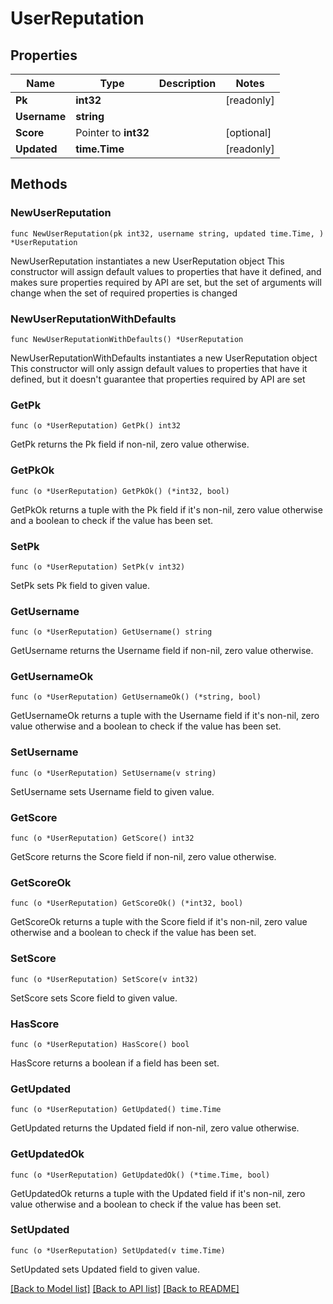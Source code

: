 # UserReputation

## Properties

Name | Type | Description | Notes
------------ | ------------- | ------------- | -------------
**Pk** | **int32** |  | [readonly] 
**Username** | **string** |  | 
**Score** | Pointer to **int32** |  | [optional] 
**Updated** | **time.Time** |  | [readonly] 

## Methods

### NewUserReputation

`func NewUserReputation(pk int32, username string, updated time.Time, ) *UserReputation`

NewUserReputation instantiates a new UserReputation object
This constructor will assign default values to properties that have it defined,
and makes sure properties required by API are set, but the set of arguments
will change when the set of required properties is changed

### NewUserReputationWithDefaults

`func NewUserReputationWithDefaults() *UserReputation`

NewUserReputationWithDefaults instantiates a new UserReputation object
This constructor will only assign default values to properties that have it defined,
but it doesn't guarantee that properties required by API are set

### GetPk

`func (o *UserReputation) GetPk() int32`

GetPk returns the Pk field if non-nil, zero value otherwise.

### GetPkOk

`func (o *UserReputation) GetPkOk() (*int32, bool)`

GetPkOk returns a tuple with the Pk field if it's non-nil, zero value otherwise
and a boolean to check if the value has been set.

### SetPk

`func (o *UserReputation) SetPk(v int32)`

SetPk sets Pk field to given value.


### GetUsername

`func (o *UserReputation) GetUsername() string`

GetUsername returns the Username field if non-nil, zero value otherwise.

### GetUsernameOk

`func (o *UserReputation) GetUsernameOk() (*string, bool)`

GetUsernameOk returns a tuple with the Username field if it's non-nil, zero value otherwise
and a boolean to check if the value has been set.

### SetUsername

`func (o *UserReputation) SetUsername(v string)`

SetUsername sets Username field to given value.


### GetScore

`func (o *UserReputation) GetScore() int32`

GetScore returns the Score field if non-nil, zero value otherwise.

### GetScoreOk

`func (o *UserReputation) GetScoreOk() (*int32, bool)`

GetScoreOk returns a tuple with the Score field if it's non-nil, zero value otherwise
and a boolean to check if the value has been set.

### SetScore

`func (o *UserReputation) SetScore(v int32)`

SetScore sets Score field to given value.

### HasScore

`func (o *UserReputation) HasScore() bool`

HasScore returns a boolean if a field has been set.

### GetUpdated

`func (o *UserReputation) GetUpdated() time.Time`

GetUpdated returns the Updated field if non-nil, zero value otherwise.

### GetUpdatedOk

`func (o *UserReputation) GetUpdatedOk() (*time.Time, bool)`

GetUpdatedOk returns a tuple with the Updated field if it's non-nil, zero value otherwise
and a boolean to check if the value has been set.

### SetUpdated

`func (o *UserReputation) SetUpdated(v time.Time)`

SetUpdated sets Updated field to given value.



[[Back to Model list]](../README.md#documentation-for-models) [[Back to API list]](../README.md#documentation-for-api-endpoints) [[Back to README]](../README.md)


